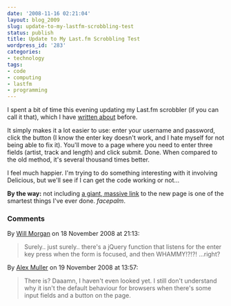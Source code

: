 ```yaml
---
date: '2008-11-16 02:21:04'
layout: blog_2009
slug: update-to-my-lastfm-scrobbling-test
status: publish
title: Update to My Last.fm Scrobbling Test
wordpress_id: '283'
categories:
- technology
tags:
- code
- computing
- lastfm
- programming
---
```


I spent a bit of time this evening updating my Last.fm scrobbler (if you can
call it that), which I have [written
about](http://alex.mullr.net/blog/2008/05/lastfms-audioscrobbler/) before.

It simply makes it a lot easier to use: enter your username and password,
click the button (I know the enter key doesn't work, and I hate myself for not
being able to fix it). You'll move to a page where you need to enter three
fields (artist, track and length) and click submit. Done. When compared to the
old method, it's several thousand times better.

I feel much happier. I'm trying to do something interesting with it involving
Delicious, but we'll see if I can get the code working or not...

**By the way:** not including [a giant, massive
link](http://alex.mullr.net/lastfm/v2scrobble.php) to the new page is one of
the smartest things I've ever done. *facepalm*.

### Comments ###

By [Will Morgan](http://www.illmorgan.com/) on 18 November 2008 at 21:13:

> Surely.. just surely.. there's a jQuery function that listens for the enter key
> press when the form is focused, and then WHAMMY!?!?! ...right?

By [Alex Muller](http://alex.mullr.net/blog/) on 19 November 2008 at 13:57:

> There is? Daaamn, I haven't even looked yet. I still don't understand why it
> isn't the default behaviour for browsers when there's some input fields and a
> button on the page.
